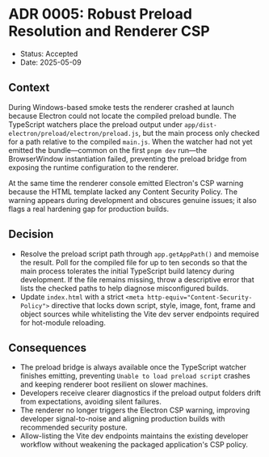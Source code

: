 # ADR 0005: Robust Preload Resolution and Renderer CSP

- Status: Accepted
- Date: 2025-05-09

## Context

During Windows-based smoke tests the renderer crashed at launch because Electron could not locate the compiled preload bundle. The TypeScript watchers place the preload output under `app/dist-electron/preload/electron/preload.js`, but the main process only checked for a path relative to the compiled `main.js`. When the watcher had not yet emitted the bundle—common on the first `pnpm dev` run—the BrowserWindow instantiation failed, preventing the preload bridge from exposing the runtime configuration to the renderer.

At the same time the renderer console emitted Electron's CSP warning because the HTML template lacked any Content Security Policy. The warning appears during development and obscures genuine issues; it also flags a real hardening gap for production builds.

## Decision

- Resolve the preload script path through `app.getAppPath()` and memoise the result. Poll for the compiled file for up to ten seconds so that the main process tolerates the initial TypeScript build latency during development. If the file remains missing, throw a descriptive error that lists the checked paths to help diagnose misconfigured builds.
- Update `index.html` with a strict `<meta http-equiv="Content-Security-Policy">` directive that locks down script, style, image, font, frame and object sources while whitelisting the Vite dev server endpoints required for hot-module reloading.

## Consequences

- The preload bridge is always available once the TypeScript watcher finishes emitting, preventing `Unable to load preload script` crashes and keeping renderer boot resilient on slower machines.
- Developers receive clearer diagnostics if the preload output folders drift from expectations, avoiding silent failures.
- The renderer no longer triggers the Electron CSP warning, improving developer signal-to-noise and aligning production builds with recommended security posture.
- Allow-listing the Vite dev endpoints maintains the existing developer workflow without weakening the packaged application's CSP policy.
